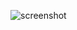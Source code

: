 ![screenshot](https://raw.githubusercontent.com/ricardosou/ios_colour_test/blob/master/screenshot.png)